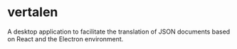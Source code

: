 # vertalen
A desktop application to facilitate the translation of JSON documents based on React and the Electron environment.
